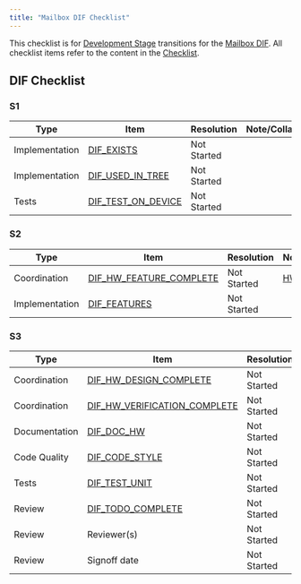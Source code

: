 ```yaml
---
title: "Mailbox DIF Checklist"
---
```




<!--
NOTE: This is a template checklist document that is required to be copied over
to `sw/ip/mbx/dif/dif_mbx.md` for a new DIF that transitions
from L0 (Specification) to L1 (Development) stage, and updated as needed.
Once done, please remove this comment before checking it in.
-->
This checklist is for [Development Stage](/doc/project_governance/development_stages.md) transitions for the [Mailbox DIF](/hw/ip/mbx/README.md).
All checklist items refer to the content in the [Checklist](/doc/project_governance/checklist/README.md).

<h2>DIF Checklist</h2>

<h3>S1</h3>

Type           | Item                   | Resolution  | Note/Collaterals
---------------|------------------------|-------------|------------------
Implementation | [DIF_EXISTS][]         | Not Started |
Implementation | [DIF_USED_IN_TREE][]   | Not Started |
Tests          | [DIF_TEST_ON_DEVICE][] | Not Started |

[DIF_EXISTS]:         /doc/project_governance/checklist/README.md#dif_exists
[DIF_USED_IN_TREE]:   /doc/project_governance/checklist/README.md#dif_used_in_tree
[DIF_TEST_ON_DEVICE]: /doc/project_governance/checklist/README.md#dif_test_on_device

<h3>S2</h3>

Type           | Item                        | Resolution  | Note/Collaterals
---------------|-----------------------------|-------------|------------------
Coordination   | [DIF_HW_FEATURE_COMPLETE][] | Not Started | [HW Dashboard](/hw/README.md)
Implementation | [DIF_FEATURES][]            | Not Started |

[DIF_HW_FEATURE_COMPLETE]: /doc/project_governance/checklist/README.md#dif_hw_feature_complete
[DIF_FEATURES]:            /doc/project_governance/checklist/README.md#dif_features

<h3>S3</h3>

Type           | Item                             | Resolution  | Note/Collaterals
---------------|----------------------------------|-------------|------------------
Coordination   | [DIF_HW_DESIGN_COMPLETE][]       | Not Started |
Coordination   | [DIF_HW_VERIFICATION_COMPLETE][] | Not Started |
Documentation  | [DIF_DOC_HW][]                   | Not Started |
Code Quality   | [DIF_CODE_STYLE][]               | Not Started |
Tests          | [DIF_TEST_UNIT][]                | Not Started |
Review         | [DIF_TODO_COMPLETE][]            | Not Started |
Review         | Reviewer(s)                      | Not Started |
Review         | Signoff date                     | Not Started |

[DIF_HW_DESIGN_COMPLETE]:       /doc/project_governance/checklist/README.md#dif_hw_design_complete
[DIF_HW_VERIFICATION_COMPLETE]: /doc/project_governance/checklist/README.md#dif_hw_verification_complete
[DIF_DOC_HW]:                   /doc/project_governance/checklist/README.md#dif_doc_hw
[DIF_CODE_STYLE]:               /doc/project_governance/checklist/README.md#dif_code_style
[DIF_TEST_UNIT]:                /doc/project_governance/checklist/README.md#dif_test_unit
[DIF_TODO_COMPLETE]:            /doc/project_governance/checklist/README.md#dif_todo_complete
